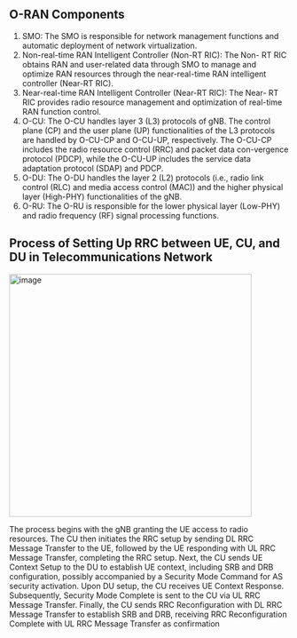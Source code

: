 ## O-RAN Components

1. SMO: The SMO is responsible for network management functions
and automatic deployment of network virtualization.
2. Non-real-time RAN Intelligent Controller (Non-RT RIC): The Non-
RT RIC obtains RAN and user-related data through SMO to manage and optimize RAN resources through the near-real-time RAN intelligent controller (Near-RT RIC).
3. Near-real-time RAN Intelligent Controller (Near-RT RIC): The Near-
RT RIC provides radio resource management and optimization of real-time RAN function control.
4. O-CU: The O-CU handles layer 3 (L3) protocols of gNB. The control plane (CP) and the user plane (UP) functionalities of the L3 protocols are handled by O-CU-CP and O-CU-UP, respectively. The O-CU-CP includes the radio resource control (RRC) and packet data con-vergence protocol (PDCP), while the O-CU-UP includes the service data adaptation protocol (SDAP) and PDCP.
5. O-DU: The O-DU handles the layer 2 (L2) protocols (i.e., radio link control (RLC) and media access control (MAC)) and the higher physical layer (High-PHY) functionalities of the gNB.
6. O-RU: The O-RU is responsible for the lower physical layer (Low-PHY) and radio frequency (RF) signal processing functions.


## Process of Setting Up RRC between UE, CU, and DU in Telecommunications Network
<img width="437" alt="image" src="https://github.com/bmw-ece-ntust/internship/assets/123353805/2fbd1123-6ddf-492f-a1e8-163fa559922d">

The process begins with the gNB granting the UE access to radio resources. The CU then initiates the RRC setup by sending DL RRC Message Transfer to the UE, followed by the UE responding with UL RRC Message Transfer, completing the RRC setup. Next, the CU sends UE Context Setup to the DU to establish UE context, including SRB and DRB configuration, possibly accompanied by a Security Mode Command for AS security activation. Upon DU setup, the CU receives UE Context Response. Subsequently, Security Mode Complete is sent to the CU via UL RRC Message Transfer. Finally, the CU sends RRC Reconfiguration with DL RRC Message Transfer to establish SRB and DRB, receiving RRC Reconfiguration Complete with UL RRC Message Transfer as confirmation

